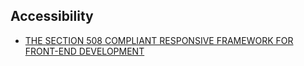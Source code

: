 ## Accessibility

* [THE SECTION 508 COMPLIANT RESPONSIVE FRAMEWORK FOR FRONT-END DEVELOPMENT](http://assets.cms.gov/resources/framework/3.0/Pages/)